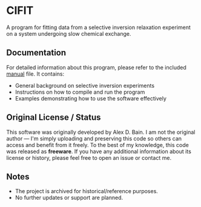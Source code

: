 # CIFIT
A program for fitting data from a selective inversion relaxation experiment on a system undergoing slow chemical exchange.

## Documentation

For detailed information about this program, please refer to the included [manual](cifman.pdf) file. It contains:

- General background on selective inversion experiments
- Instructions on how to compile and run the program
- Examples demonstrating how to use the software effectively

## Original License / Status

This software was originally developed by Alex D. Bain. I am not the original author — I'm simply uploading and preserving this code so others can access and benefit from it freely.
To the best of my knowledge, this code was released as **freeware**. If you have any additional information about its license or history, please feel free to open an issue or contact me.

## Notes

- The project is archived for historical/reference purposes.
- No further updates or support are planned.
